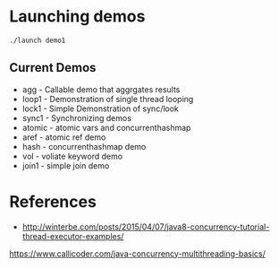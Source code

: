 # Launching demos 

```
./launch demo1
```

## Current Demos

* agg   - Callable demo that aggrgates results
* loop1 - Demonstration of single thread looping
* lock1 - Simple Demonstration of sync/look 
* sync1 - Synchronizing demos
* atomic - atomic vars and concurrenthashmap
* aref - atomic ref demo
* hash - concurrenthashmap demo
* vol - voliate keyword demo
* join1 - simple join demo



# References
* http://winterbe.com/posts/2015/04/07/java8-concurrency-tutorial-thread-executor-examples/

https://www.callicoder.com/java-concurrency-multithreading-basics/